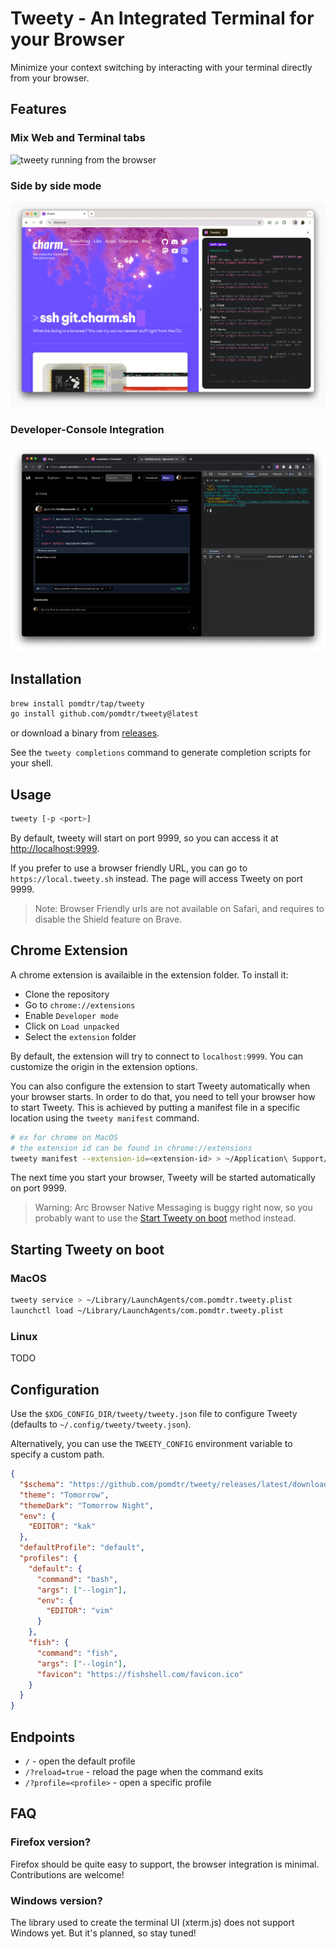 # Tweety - An Integrated Terminal for your Browser

Minimize your context switching by interacting with your terminal directly from your browser.

## Features

### Mix Web and Terminal tabs

![tweety running from the browser](./static/tabs.min.png)

### Side by side mode

![tweety running in a split pane](./static/panel.png)

### Developer-Console Integration

![tweety running in the developer panel](./static/devtools.png)

## Installation

```sh
brew install pomdtr/tap/tweety
go install github.com/pomdtr/tweety@latest
```

or download a binary from [releases](https://github.com/pomdtr/tweety/releases).

See the `tweety completions` command to generate completion scripts for your shell.

## Usage

```sh
tweety [-p <port>]
```

By default, tweety will start on port 9999, so you can access it at <http://localhost:9999>.

If you prefer to use a browser friendly URL, you can go to `https://local.tweety.sh` instead.
The page will access Tweety on port 9999.

> Note: Browser Friendly urls are not available on Safari, and requires to disable the Shield feature on Brave.

## Chrome Extension

A chrome extension is availaible in the extension folder. To install it:

- Clone the repository
- Go to `chrome://extensions`
- Enable `Developer mode`
- Click on `Load unpacked`
- Select the `extension` folder

By default, the extension will try to connect to `localhost:9999`. You can
customize the origin in the extension options.

You can also configure the extension to start Tweety automatically when your browser starts. In order to do that, you need to tell your browser how to start Tweety. This is achieved by putting a manifest file in a specific location using the `tweety manifest` command.

```sh
# ex for chrome on MacOS
# the extension id can be found in chrome://extensions
tweety manifest --extension-id=<extension-id> > ~/Application\ Support/Google/Chrome/NativeMessagingHosts/com.pomdtr.tweety.json
```

The next time you start your browser, Tweety will be started automatically on port 9999.

> Warning: Arc Browser Native Messaging is buggy right now, so you probably want to use the [Start Tweety on boot](#starting-tweety-on-boot) method instead.

## Starting Tweety on boot

### MacOS

```sh
tweety service > ~/Library/LaunchAgents/com.pomdtr.tweety.plist
launchctl load ~/Library/LaunchAgents/com.pomdtr.tweety.plist
```

### Linux

TODO

## Configuration

Use the `$XDG_CONFIG_DIR/tweety/tweety.json` file to configure Tweety (defaults
to `~/.config/tweety/tweety.json`).

Alternatively, you can use the `TWEETY_CONFIG` environment variable to specify a
custom path.

```json
{
  "$schema": "https://github.com/pomdtr/tweety/releases/latest/download/config.schema.json",
  "theme": "Tomorrow",
  "themeDark": "Tomorrow Night",
  "env": {
    "EDITOR": "kak"
  },
  "defaultProfile": "default",
  "profiles": {
    "default": {
      "command": "bash",
      "args": ["--login"],
      "env": {
        "EDITOR": "vim"
      }
    },
    "fish": {
      "command": "fish",
      "args": ["--login"],
      "favicon": "https://fishshell.com/favicon.ico"
    }
  }
}
```

## Endpoints

- `/` - open the default profile
- `/?reload=true` - reload the page when the command exits
- `/?profile=<profile>` - open a specific profile

## FAQ

### Firefox version?

Firefox should be quite easy to support, the browser integration is minimal. Contributions are welcome!

### Windows version?

The library used to create the terminal UI (xterm.js) does not support Windows yet.
But it's planned, so stay tuned!
